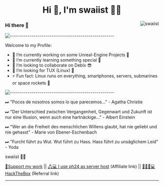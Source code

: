 <h1 align="center">Hi 👋, I'm swaiist 🐱‍💻 </h1>
<img align ="right" src="https://komarev.com/ghpvc/?username=swaiist&label=Profile%20views&color=0e75b6&style=flat" alt="swaiist">

### Hi there 👋
![-----------------------------------------------------](https://raw.githubusercontent.com/andreasbm/readme/master/assets/lines/rainbow.png)

Welcome to my Profile: 

- 🔭 I’m currently working on some Unreal-Engine Projects 🥂
- 🌱 I’m currently learning something special 💫
- 👯 I’m looking to collaborate on Deblx 😎
- 🤔 I’m looking for TUX (Linux) 🐧
- ⚡ Fun fact: Linux runs on everything, smartphones, servers, submarines or space rockets 🚀

![-----------------------------------------------------](https://raw.githubusercontent.com/andreasbm/readme/master/assets/lines/rainbow.png)

⏭ "Pocos de nosotros somos lo que parecemos..." - Agatha Christie

⏭ "Der Unterschied zwischen Vergangenheit, Gegenwart und Zukunft ist nur eine Illusion, wenn auch eine hartnäckige..." - Albert Einstein

⏭ "Wer an die Freiheit des menschlichen Willens glaubt, hat nie geliebt und nie gehasst" - Marie von Ebener-Eschenbach

⏭ "Furcht führt zu Wut. Wut führt zu Hass. Hass führt zu unsäglichem Leid" - Yoda


swaiist 👨‍💻

[💝Support my work](https://prohosting24.de/cp/donate/swaiist) ||
[🖧💻 I use ph24 as server host](https://prohosting24.de/a/swaiist)	(Affiliate link) ||
[🕵️‍♂️🌐💻 HackTheBox](https://referral.hackthebox.com/mz9dOS9) (Referral link)


---


<!--
**swaiist/swaiist** is a ✨ _special_ ✨ repository because its `README.md` (this file) appears on your GitHub profile.

Here are some ideas to get you started:

- 🔭 I’m currently working on ...
- 🌱 I’m currently learning ...
- 👯 I’m looking to collaborate on ...
- 🤔 I’m looking for help with ...
- 💬 Ask me about ...
- 📫 How to reach me: ...
- 😄 Pronouns: ...
- ⚡ Fun fact: ...
![Github stats](https://github-readme-stats.vercel.app/api?username=swaiist&show_icons=true&theme=algolia)
-->
